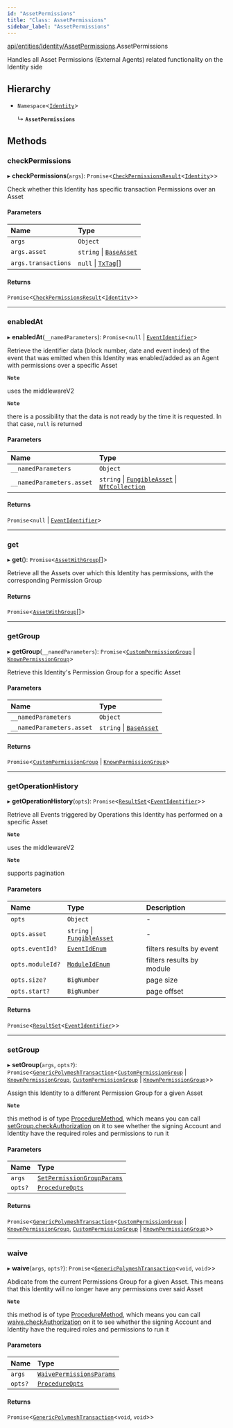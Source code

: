 ```yaml
---
id: "AssetPermissions"
title: "Class: AssetPermissions"
sidebar_label: "AssetPermissions"
---
```


[api/entities/Identity/AssetPermissions](../../../../../modules/API/Entities/Identity/AssetPermissions/AssetPermissions.md).AssetPermissions

Handles all Asset Permissions (External Agents) related functionality on the Identity side

## Hierarchy

- `Namespace`<[`Identity`](../Identity.md)\>

  ↳ **`AssetPermissions`**

## Methods

### checkPermissions

▸ **checkPermissions**(`args`): `Promise`<[`CheckPermissionsResult`](../../../../../interfaces/Types/CheckPermissionsResult/CheckPermissionsResult.md)<[`Identity`](../../../../../enums/Types/SignerType/SignerType.md#identity)\>\>

Check whether this Identity has specific transaction Permissions over an Asset

#### Parameters

| Name | Type |
| :------ | :------ |
| `args` | `Object` |
| `args.asset` | `string` \| [`BaseAsset`](../../Asset/Base/BaseAsset/BaseAsset.md) |
| `args.transactions` | ``null`` \| [`TxTag`](../../../../../modules/Generated/Types/Types.md#txtag)[] |

#### Returns

`Promise`<[`CheckPermissionsResult`](../../../../../interfaces/Types/CheckPermissionsResult/CheckPermissionsResult.md)<[`Identity`](../../../../../enums/Types/SignerType/SignerType.md#identity)\>\>

___

### enabledAt

▸ **enabledAt**(`__namedParameters`): `Promise`<``null`` \| [`EventIdentifier`](../../../../../interfaces/Types/EventIdentifier/EventIdentifier.md)\>

Retrieve the identifier data (block number, date and event index) of the event that was emitted when this Identity was enabled/added as
  an Agent with permissions over a specific Asset

**`Note`**

 uses the middlewareV2

**`Note`**

 there is a possibility that the data is not ready by the time it is requested. In that case, `null` is returned

#### Parameters

| Name | Type |
| :------ | :------ |
| `__namedParameters` | `Object` |
| `__namedParameters.asset` | `string` \| [`FungibleAsset`](../../Asset/Fungible/FungibleAsset.md) \| [`NftCollection`](../../Asset/NonFungible/NftCollection/NftCollection.md) |

#### Returns

`Promise`<``null`` \| [`EventIdentifier`](../../../../../interfaces/Types/EventIdentifier/EventIdentifier.md)\>

___

### get

▸ **get**(): `Promise`<[`AssetWithGroup`](../../../../../interfaces/Types/AssetWithGroup/AssetWithGroup.md)[]\>

Retrieve all the Assets over which this Identity has permissions, with the corresponding Permission Group

#### Returns

`Promise`<[`AssetWithGroup`](../../../../../interfaces/Types/AssetWithGroup/AssetWithGroup.md)[]\>

___

### getGroup

▸ **getGroup**(`__namedParameters`): `Promise`<[`CustomPermissionGroup`](../../CustomPermissionGroup/CustomPermissionGroup.md) \| [`KnownPermissionGroup`](../../KnownPermissionGroup/KnownPermissionGroup.md)\>

Retrieve this Identity's Permission Group for a specific Asset

#### Parameters

| Name | Type |
| :------ | :------ |
| `__namedParameters` | `Object` |
| `__namedParameters.asset` | `string` \| [`BaseAsset`](../../Asset/Base/BaseAsset/BaseAsset.md) |

#### Returns

`Promise`<[`CustomPermissionGroup`](../../CustomPermissionGroup/CustomPermissionGroup.md) \| [`KnownPermissionGroup`](../../KnownPermissionGroup/KnownPermissionGroup.md)\>

___

### getOperationHistory

▸ **getOperationHistory**(`opts`): `Promise`<[`ResultSet`](../../../../../interfaces/Types/ResultSet/ResultSet.md)<[`EventIdentifier`](../../../../../interfaces/Types/EventIdentifier/EventIdentifier.md)\>\>

Retrieve all Events triggered by Operations this Identity has performed on a specific Asset

**`Note`**

 uses the middlewareV2

**`Note`**

 supports pagination

#### Parameters

| Name | Type | Description |
| :------ | :------ | :------ |
| `opts` | `Object` | - |
| `opts.asset` | `string` \| [`FungibleAsset`](../../Asset/Fungible/FungibleAsset.md) | - |
| `opts.eventId?` | [`EventIdEnum`](../../../../../enums/Types/EventIdEnum/EventIdEnum.md) | filters results by event |
| `opts.moduleId?` | [`ModuleIdEnum`](../../../../../enums/Types/ModuleIdEnum/ModuleIdEnum.md) | filters results by module |
| `opts.size?` | `BigNumber` | page size |
| `opts.start?` | `BigNumber` | page offset |

#### Returns

`Promise`<[`ResultSet`](../../../../../interfaces/Types/ResultSet/ResultSet.md)<[`EventIdentifier`](../../../../../interfaces/Types/EventIdentifier/EventIdentifier.md)\>\>

___

### setGroup

▸ **setGroup**(`args`, `opts?`): `Promise`<[`GenericPolymeshTransaction`](../../../../../modules/Types/Types.md#genericpolymeshtransaction)<[`CustomPermissionGroup`](../../CustomPermissionGroup/CustomPermissionGroup.md) \| [`KnownPermissionGroup`](../../KnownPermissionGroup/KnownPermissionGroup.md), [`CustomPermissionGroup`](../../CustomPermissionGroup/CustomPermissionGroup.md) \| [`KnownPermissionGroup`](../../KnownPermissionGroup/KnownPermissionGroup.md)\>\>

Assign this Identity to a different Permission Group for a given Asset

**`Note`**

 this method is of type [ProcedureMethod](../../../../../interfaces/Types/ProcedureMethod/ProcedureMethod.md), which means you can call [setGroup.checkAuthorization](../../../../../interfaces/Types/ProcedureMethod/ProcedureMethod.md#checkauthorization)
  on it to see whether the signing Account and Identity have the required roles and permissions to run it

#### Parameters

| Name | Type |
| :------ | :------ |
| `args` | [`SetPermissionGroupParams`](../../../../../interfaces/API/Procedures/Types/SetPermissionGroupParams/SetPermissionGroupParams.md) |
| `opts?` | [`ProcedureOpts`](../../../../../interfaces/Types/ProcedureOpts/ProcedureOpts.md) |

#### Returns

`Promise`<[`GenericPolymeshTransaction`](../../../../../modules/Types/Types.md#genericpolymeshtransaction)<[`CustomPermissionGroup`](../../CustomPermissionGroup/CustomPermissionGroup.md) \| [`KnownPermissionGroup`](../../KnownPermissionGroup/KnownPermissionGroup.md), [`CustomPermissionGroup`](../../CustomPermissionGroup/CustomPermissionGroup.md) \| [`KnownPermissionGroup`](../../KnownPermissionGroup/KnownPermissionGroup.md)\>\>

___

### waive

▸ **waive**(`args`, `opts?`): `Promise`<[`GenericPolymeshTransaction`](../../../../../modules/Types/Types.md#genericpolymeshtransaction)<`void`, `void`\>\>

Abdicate from the current Permissions Group for a given Asset. This means that this Identity will no longer have any permissions over said Asset

**`Note`**

 this method is of type [ProcedureMethod](../../../../../interfaces/Types/ProcedureMethod/ProcedureMethod.md), which means you can call [waive.checkAuthorization](../../../../../interfaces/Types/ProcedureMethod/ProcedureMethod.md#checkauthorization)
  on it to see whether the signing Account and Identity have the required roles and permissions to run it

#### Parameters

| Name | Type |
| :------ | :------ |
| `args` | [`WaivePermissionsParams`](../../../../../interfaces/API/Procedures/Types/WaivePermissionsParams/WaivePermissionsParams.md) |
| `opts?` | [`ProcedureOpts`](../../../../../interfaces/Types/ProcedureOpts/ProcedureOpts.md) |

#### Returns

`Promise`<[`GenericPolymeshTransaction`](../../../../../modules/Types/Types.md#genericpolymeshtransaction)<`void`, `void`\>\>
